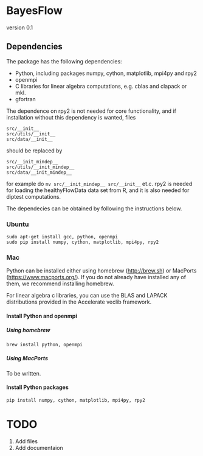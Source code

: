 # BayesFlow

version 0.1

## Dependencies

The package has the following dependencies:
- Python, including packages numpy, cython, matplotlib, mpi4py and rpy2
- openmpi
- C libraries for linear algebra computations, e.g. cblas and clapack or mkl. 
- gfortran

The dependence on rpy2 is not needed for core functionality, and if installation without this dependency is wanted, files

```
src/__init__   
src/utils/__init__  
src/data/__init__
```

should be replaced by
```
src/__init_mindep__  
src/utils/__init_mindep__  
src/data/__init_mindep__
```
for example do `mv src/__init_mindep__ src/__init__` et.c. rpy2 is needed for loading the healthyFlowData data set from R, and it is also needed for diptest computations.

The dependecies can be obtained by following the instructions below.

### Ubuntu
```
sudo apt-get install gcc, python, openmpi  
sudo pip install numpy, cython, matplotlib, mpi4py, rpy2
```
### Mac

Python can be installed either using homebrew (http://brew.sh) or MacPorts (https://www.macports.org/). If you do not already have installed any of them, we recommend installing homebrew.

For linear algebra c libraries, you can use the BLAS and LAPACK distributions provided in the Accelerate veclib framework.

#### Install Python and openmpi

##### Using homebrew
```
brew install python, openmpi
```
##### Using MacPorts

To be written.

#### Install Python packages
```
pip install numpy, cython, matplotlib, mpi4py, rpy2
```


TODO
=====
1. Add files
2. Add documentaion 





